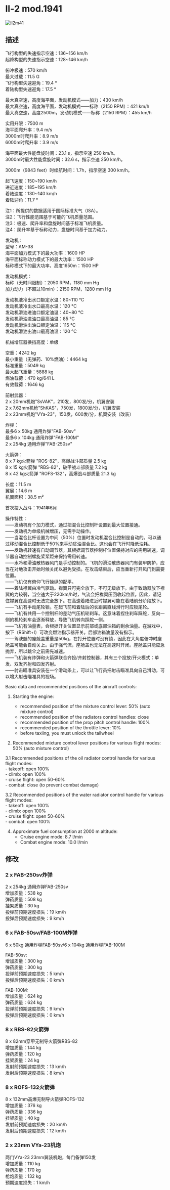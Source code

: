 # Il-2 mod.1941  
  
![il2m41](../images/il2m41.png)  
  
## 描述  
  
飞行构型的失速指示空速：136~156 km/h  
起降构型的失速指示空速：128~146 km/h  
  
俯冲极速：570 km/h  
最大过载：11.5 G  
飞行构型失速迎角：19.4 °  
着陆构型失速迎角：17.5 °  
  
最大真空速，高度海平面，发动机模式——加力：430 km/h  
最大真空速，高度海平面，发动机模式——标称（2150 RPM）：421 km/h  
最大真空速，高度2500m，发动机模式——标称（2150 RPM）：455 km/h  
  
实用升限：7500 m  
海平面爬升率：9.4 m/s  
3000m时爬升率：8.9 m/s  
6000m时爬升率：3.9 m/s  
  
海平面最大性能盘旋时间：23.1 s，指示空速 250 km/h。  
3000m时最大性能盘旋时间：32.6 s，指示空速 250 km/h。  
  
3000m（9843 feet）时续航时间：1.7h，指示空速 300 km/h。  
  
起飞速度：150~190 km/h  
进近速度：185~195 km/h  
着陆速度：130~140 km/h  
着陆迎角：11.7 °  
  
注1：所提供的数据适用于国际标准大气（ISA）。  
注2：飞行性能范围基于可能的飞机质量范围。  
注3：极速、爬升率和盘旋时间基于标准飞机质量。  
注4：爬升率基于标称动力，盘旋时间基于加力动力。  
  
发动机：  
型号：AM-38  
海平面加力模式下的最大功率：1600 HP  
海平面标称动力模式下的最大功率：1500 HP  
标称模式下的最大功率，高度1650m：1500 HP  
  
发动机模式：  
标称（无时间限制）：2050 RPM，1180 mm Hg  
加力动力（不超过10min）：2150 RPM，1280 mm Hg  
  
发动机液冷出水口额定水温：80~110 °C  
发动机液冷出水口最高水温：120 °C  
发动机滑油进油口额定油温：40~80 °C  
发动机滑油进油口最高油温：85 °C  
发动机滑油出油口额定油温：115 °C  
发动机滑油出油口最高油温：120 °C  
  
机械增压器换挡高度：单级  
  
空重：4242 kg  
最小重量（无弹药、10%燃油）：4464 kg  
标准重量：5049 kg  
最大起飞重量：5888 kg  
燃油载荷：470 kg/641 L  
有效载荷：1646 kg  
  
前射武器：  
2 x 20mm机炮"SsVAK"，210发，800发/分，机翼安装  
2 x 7.62mm机枪"ShKAS"，750发，1800发/分，机翼安装  
2 x 23mm机炮"VYa-23"，150发，600发/分，机翼安装（改装）  
  
炸弹：  
最多6 x 50kg 通用炸弹"FAB-50sv"  
最多6 x 104kg 通用炸弹"FAB-100M"  
2 x 254kg 通用炸弹"FAB-250sv"  
  
火箭弹：  
8 x 7 kg火箭弹 "ROS-82"，高爆战斗部质量 2.5  kg  
8 x 15 kg火箭弹 "RBS-82"，破甲战斗部质量 7.2 kg  
8 x 42 kg火箭弹 "ROFS-132"，高爆战斗部质量 21.3 kg  
  
长度：11.5 m  
翼展：14.6 m  
机翼面积：38.5 m²  
  
首次投入战斗：1941年6月  
  
操作特性：  
——发动机有个加力模式，通过把混合比控制杆设置到最大位置接通。  
——发动机为单级机械增压，无需手动操作。  
——当混合比杆设置为中间（50%）位置时发动机混合比控制是自动的。可以通过移动混合比控制低于50%来手动贫油混合比。这也会在飞行时降低油耗。  
——发动机转速有自动调节器，其根据调节器控制杆位置保持对应的需用转速。调节器自动控制螺旋桨桨距来保持需用转速。  
——水冷和滑油散热器风门是手动控制的。飞机的滑油散热器风门有装甲防护，应当在对地攻击开始时候关闭以避免受损。在攻击结束后，应当重新打开风门到需要位置。  
——飞机仅有俯仰飞行操纵的配平。  
——着陆襟翼由冷气驱动。襟翼只可完全放下，不可无级放下。由于致动器放下襟翼的力较弱，当空速大于220km/h时，气流会把襟翼压回收起位置。因此，请记住襟翼在高速时无法完全放下。在高速着陆进近时襟翼可能在着陆前分阶段放下。  
——飞机有手动尾轮锁。在起飞前和着陆后的长距离直线滑行时应锁尾轮。  
——飞机有共用一个控制杆的差动气压机轮刹车。这意味着捏住刹车踩舵，反向一侧的机轮刹车会逐渐释放，导致飞机转向踩舵一侧。  
——飞机有油量表，会根据开关位置显示前部或底部油箱的剩余油量。在游戏中，按下（RShift+I）可改变燃油指示器开关。后部油箱油量没有指示。  
——驾驶舱的座舱盖重量是50kg，在打开位置时没有锁，因此在大角度俯冲时座舱盖可能会自动关上。由于强气流，座舱盖也无法在高速时开闭。座舱盖只能应急抛弃，所以跳伞之前需先减速。  
——飞机装有炸弹和火箭弹联合齐投/齐射控制器，其有三个投放/开火模式：单发、双发齐射和四发齐射。  
——射击瞄准具安装在一个滑动条上，可以让飞行员把射击瞄准具向自己滑动，可以增大射击瞄准具的视场。  
  
Basic data and recommended positions of the aircraft controls:  
1. Starting the engine:  
	- recommended position of the mixture control lever: 50% (auto mixture control)  
	- recommended position of the radiators control handles: close  
	- recommended position of the prop pitch control handle: 100%  
	- recommended position of the throttle lever: 10%  
	- before taxiing, you must unlock the tailwheel  
  
2. Recommended mixture control lever positions for various flight modes: 50% (auto mixture control)  
  
3.1 Recommended positions of the oil radiator control handle for various flight modes:  
	- takeoff: open 100%  
	- climb: open 100%  
	- cruise flight: open 50-60%  
	- combat: close (to prevent combat damage)  
  
3.2 Recommended positions of the water radiator control handle for various flight modes:  
	- takeoff: open 100%  
	- climb: open 100%  
	- cruise flight: open 50-60%  
	- combat: open 100%  
  
4. Approximate fuel consumption at 2000 m altitude:  
	- Cruise engine mode: 8.7 l/min  
	- Combat engine mode: 10.0 l/min  
  
## 修改  
  
  
### 2 x FAB-250sv炸弹  
  
2 x 254kg 通用炸弹FAB-250sv  
增加质量：538 kg  
弹药质量：508 kg  
挂架质量：30 kg  
投弹前预期速度损失：19 km/h  
投弹后预期速度损失：9 km/h  
  
### 6 x FAB-50sv/FAB-100M炸弹  
  
6 x 50kg 通用炸弹FAB-50sv/6 x 104kg 通用炸弹FAB-100M  
  
FAB-50sv:  
增加质量：300 kg  
弹药质量：300 kg  
投弹前预期速度损失：5 km/h  
投弹后预期速度损失：0 km/h  
  
FAB-100M:  
增加质量：624 kg  
弹药质量：624 kg  
投弹前预期速度损失：9 km/h  
投弹后预期速度损失：0 km/h  ﻿
  
### 8 x RBS-82火箭弹  
  
8 x 82mm穿甲无制导火箭弹RBS-82  
增加质量：144 kg  
弹药质量：120 kg  
挂架质量：24 kg  
发射前预期速度损失：13 km/h  
发射后预期速度损失：8 km/h  ﻿
  
### 8 x ROFS-132火箭弹  
  
8 x 132mm高爆无制导火箭弹ROFS-132  
增加质量：376 kg  
弹药质量：336 kg  
挂架质量：40 kg  
发射前预期速度损失：20 km/h  
发射后预期速度损失：12 km/h  
  
### 2 x 23mm VYa-23机炮  
  
两门VYa-23 23mm翼装机炮，每门备弹150发  
增加质量：110 kg  
弹药质量：170 kg  
枪炮质量：132 kg  
预期速度损失：1 km/h  